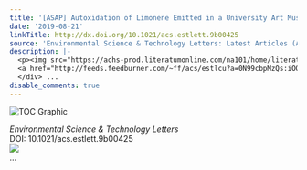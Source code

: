 ```yaml
---
title: '[ASAP] Autoxidation of Limonene Emitted in a University Art Museum'
date: '2019-08-21'
linkTitle: http://dx.doi.org/10.1021/acs.estlett.9b00425
source: 'Environmental Science & Technology Letters: Latest Articles (ACS Publications)'
description: |-
  <p><img src="https://achs-prod.literatumonline.com/na101/home/literatum/publisher/achs/journals/content/estlcu/0/estlcu.ahead-of-print/acs.estlett.9b00425/20190821/images/medium/ez9b00425_0004.gif" alt="TOC Graphic"/></p><div><cite>Environmental Science & Technology Letters</cite></div><div>DOI: 10.1021/acs.estlett.9b00425</div><div class="feedflare">
  <a href="http://feeds.feedburner.com/~ff/acs/estlcu?a=0N99cbpMzQs:iOQzKjwGamE:yIl2AUoC8zA"><img src="http://feeds.feedburner.com/~ff/acs/estlcu?d=yIl2AUoC8zA" border="0"></img></a>
  </div> ...
disable_comments: true
---
```

<p><img src="https://achs-prod.literatumonline.com/na101/home/literatum/publisher/achs/journals/content/estlcu/0/estlcu.ahead-of-print/acs.estlett.9b00425/20190821/images/medium/ez9b00425_0004.gif" alt="TOC Graphic"/></p><div><cite>Environmental Science & Technology Letters</cite></div><div>DOI: 10.1021/acs.estlett.9b00425</div><div class="feedflare">
<a href="http://feeds.feedburner.com/~ff/acs/estlcu?a=0N99cbpMzQs:iOQzKjwGamE:yIl2AUoC8zA"><img src="http://feeds.feedburner.com/~ff/acs/estlcu?d=yIl2AUoC8zA" border="0"></img></a>
</div> ...